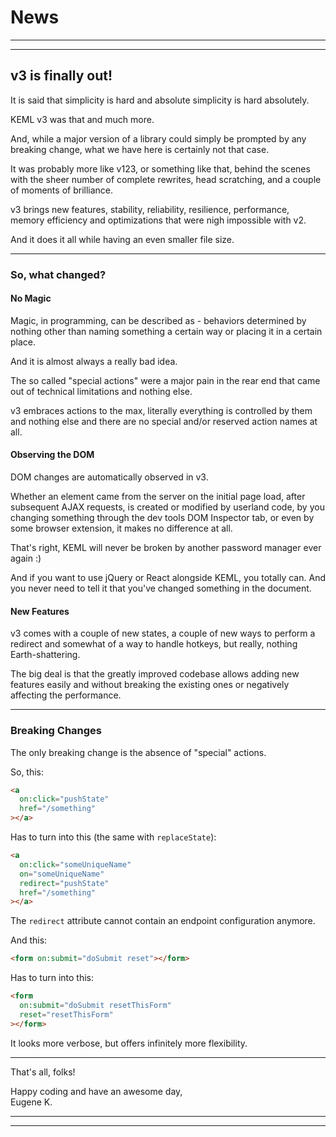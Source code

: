 # News

--------------------------------------------------------------------------------

--------------------------------------------------------------------------------

## v3 is finally out!

It is said that simplicity is hard and absolute simplicity is hard absolutely.

KEML v3 was that and much more.

And, while a major version of a library could simply be prompted by any breaking
change, what we have here is certainly not that case.

It was probably more like v123, or something like that, behind the scenes with
the sheer number of complete rewrites, head scratching, and a couple of moments
of brilliance.

v3 brings new features, stability, reliability, resilience, performance, memory
efficiency and optimizations that were nigh impossible with v2.

And it does it all while having an even smaller file size.

--------------------------------------------------------------------------------

### So, what changed?

#### No Magic

Magic, in programming, can be described as - behaviors determined by nothing
other than naming something a certain way or placing it in a certain place.

And it is almost always a really bad idea.

The so called "special actions" were a major pain in the rear end that came out
of technical limitations and nothing else.

v3 embraces actions to the max, literally everything is controlled by them and
nothing else and there are no special and/or reserved action names at all.

#### Observing the DOM

DOM changes are automatically observed in v3.

Whether an element came from the server on the initial page load, after
subsequent AJAX requests, is created or modified by userland code, by you
changing something through the dev tools DOM Inspector tab, or even by some
browser extension, it makes no difference at all.

That's right, KEML will never be broken by another password manager ever again
:&rpar;

And if you want to use jQuery or React alongside KEML, you totally can. And you
never need to tell it that you've changed something in the document.

#### New Features

v3 comes with a couple of new states, a couple of new ways to perform a redirect
and somewhat of a way to handle hotkeys, but really, nothing Earth-shattering.

The big deal is that the greatly improved codebase allows adding new features
easily and without breaking the existing ones or negatively affecting the
performance.

--------------------------------------------------------------------------------

### Breaking Changes

The only breaking change is the absence of "special" actions.

So, this:

```html
<a
  on:click="pushState"
  href="/something"
></a>
```

Has to turn into this (the same with `replaceState`):

```html
<a
  on:click="someUniqueName"
  on="someUniqueName"
  redirect="pushState"
  href="/something"
></a>
```

The `redirect` attribute cannot contain an endpoint configuration anymore.

And this:

```html
<form on:submit="doSubmit reset"></form>
```

Has to turn into this:

```html
<form
  on:submit="doSubmit resetThisForm"
  reset="resetThisForm"
></form>
```

It looks more verbose, but offers infinitely more flexibility.

--------------------------------------------------------------------------------

That's all, folks!

Happy coding and have an awesome day,  
Eugene K.

--------------------------------------------------------------------------------

--------------------------------------------------------------------------------
